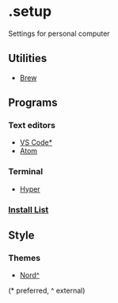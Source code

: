 # .setup
Settings for personal computer

## Utilities
- [Brew](https://github.com/SeanMcP/.setup/blob/master/brew.md)

## Programs
### Text editors
- [VS Code*](https://github.com/SeanMcP/.setup/blob/master/vs-code.md)
- [Atom](https://github.com/SeanMcP/.setup/blob/master/atom.md)

### Terminal
- [Hyper](https://github.com/SeanMcP/.setup/blob/master/hyper.md)

### [Install List](https://github.com/SeanMcP/.setup/blob/master/program-list.md)

## Style
### Themes
- [Nord^](https://github.com/arcticicestudio/nord)

(\* preferred, \^ external)
